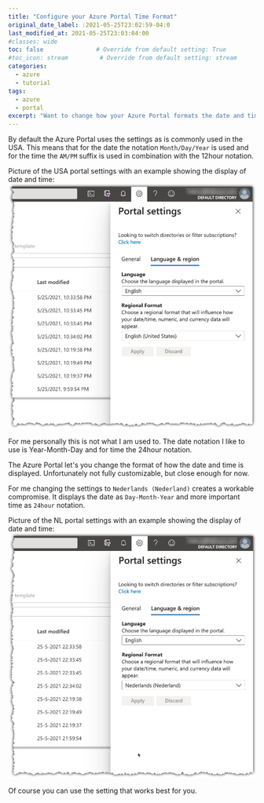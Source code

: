 ```yaml
---
title: "Configure your Azure Portal Time Format"
original_date_label: :2021-05-25T23:02:59-04:0
last_modified_at: 2021-05-25T23:03:04:00 
#classes: wide
toc: false               # Override from default setting: True
#toc_icon: stream         # Override from default setting: stream
categories:
  - azure
  - tutorial
tags:
  - azure
  - portal
excerpt: "Want to change how your Azure Portal formats the date and time displayed? This article will tell you where to configure the format used."
---
```


By default the Azure Portal uses the settings as is commonly used in the USA. This means that for the date the notation `Month/Day/Year` is used and for the time the `AM/PM` suffix is used in combination with the 12hour notation.

Picture of the USA portal settings with an example showing the display of date and time:
![Azure Portal using USA Regional Format](https://raw.githubusercontent.com/CrossCloudGuru/CrossCloudGuru.github.io/master/assets/images/articles/2021-05-25-azure-portal-time-format/2021-05-25-azure-portal-time-format-usa-01.jpg)

For me personally this is not what I am used to. The date notation I like to use is Year-Month-Day and for time the 24hour notation.

The Azure Portal let's you change the format of how the date and time is displayed. Unfortunately not fully customizable, but close enough for now.

For me changing the settings to `Nederlands (Nederland)` creates a workable compromise. It displays the date as `Day-Month-Year` and more important time as `24hour` notation.

Picture of the NL portal settings with an example showing the display of date and time:
![Azure Portal using NL Regional Format](https://raw.githubusercontent.com/CrossCloudGuru/CrossCloudGuru.github.io/master/assets/images/articles/2021-05-25-azure-portal-time-format/2021-05-25-azure-portal-time-format-01.jpg)

Of course you can use the setting that works best for you.
